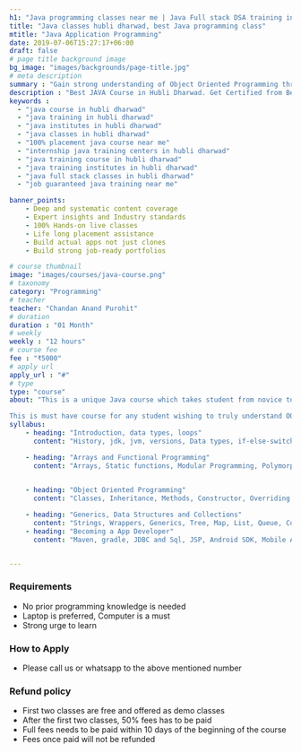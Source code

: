 ```yaml
---
h1: "Java programming classes near me | Java Full stack DSA training institute"
title: "Java classes hubli dharwad, best Java programming class"
mtitle: "Java Application Programming"
date: 2019-07-06T15:27:17+06:00
draft: false
# page title background image
bg_image: "images/backgrounds/page-title.jpg"
# meta description
summary : "Gain strong understanding of Object Oriented Programming through Java Programming language. Learn to build android apps in just one month"
description : "Best JAVA Course in Hubli Dharwad. Get Certified from Best JAVA Training Institute and Classes in Hubli Dharwad in Classroom and Online Training Format in Affordable Fees with Projects & Free Placement Support "
keywords : 
  - "java course in hubli dharwad"
  - "java training in hubli dharwad" 
  - "java institutes in hubli dharwad"
  - "java classes in hubli dharwad"
  - "100% placement java course near me"
  - "internship java training centers in hubli dharwad"
  - "java training course in hubli dharwad"
  - "java training institutes in hubli dharwad"
  - "java full stack classes in hubli dharwad"
  - "job guaranteed java training near me"

banner_points:
    - Deep and systematic content coverage
    - Expert insights and Industry standards
    - 100% Hands-on live classes
    - Life long placement assistance
    - Build actual apps not just clones
    - Build strong job-ready portfolios

# course thumbnail
image: "images/courses/java-course.png"
# taxonomy
category: "Programming"
# teacher
teacher: "Chandan Anand Purohit"
# duration
duration : "01 Month"
# weekly
weekly : "12 hours"
# course fee
fee : "₹5000"
# apply url
apply_url : "#"
# type
type: "course"
about: "This is a unique Java course which takes student from novice to professional android developer all within a single month. Our unique hands-on approach coupled with focus on OOP strategies to solve problems lays down strong foundation for advanced Java concepts.

This is must have course for any student wishing to truly understand OOP concepts. Java is a very popular language in which Object Oriented Programming is heavily relied upon. We focus on unique aspects of Java right from first class so that students are able to think the Java way right from the beginning. The course also focuses on reading official documentation so that students also learn how to learn on their own. The course ends with Android App Development using Java"
syllabus:
    - heading: "Introduction, data types, loops"
      content: "History, jdk, jvm, versions, Data types, if-else-switch, Loops, Problem Solving"

    - heading: "Arrays and Functional Programming"
      content: "Arrays, Static functions, Modular Programming, Polymorphism"
        

    - heading: "Object Oriented Programming"
      content: "Classes, Inheritance, Methods, Constructor, Overriding and overloading, Abstract classes, Interfaces, Solving problems using OOP"

    - heading: "Generics, Data Structures and Collections"
      content: "Strings, Wrappers, Generics, Tree, Map, List, Queue, Comparator, File Handling"
    - heading: "Becoming a App Developer"
      content: "Maven, gradle, JDBC and Sql, JSP, Android SDK, Mobile App Dev"


---
```


### Requirements
* No prior programming knowledge is needed
* Laptop is preferred, Computer is a must
* Strong urge to learn 


### How to Apply

* Please call us or whatsapp to the above mentioned number


### Refund policy
* First two classes are free and offered as demo classes
* After the first two classes, 50% fees has to be paid
* Full fees needs to be paid within 10 days of the beginning of the course
* Fees once paid will not be refunded
